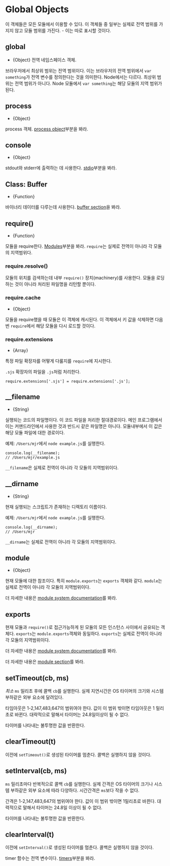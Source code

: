 # Global Objects

<!-- type=misc -->

이 객체들은 모든 모듈에서 이용할 수 있다. 이 객체들 중 일부는 실제로 전역 범위를 가지지
않고 모듈 범위를 가진다. - 이는 따로 표시할 것이다.

## global

<!-- type=global -->

* {Object} 전역 네임스페이스 객체.

브라우저에서 최상위 범위는 전역 범위이다. 이는 브라우저의 전역 범위에서 `var something`가
전역 변수를 정의한다는 것을 의미한다. Node에서는 다르다. 최상위 범위는 전역 범위가 아니다.
Node 모듈에서 `var something`는 해당 모듈의 지역 범위가 된다.

## process

<!-- type=global -->

* {Object}

process 객체. [process object][]부분을 봐라.

## console

<!-- type=global -->

* {Object}

stdout와 stderr에 출력하는 데 사용한다. [stdio][]부분을 봐라.

## Class: Buffer

<!-- type=global -->

* {Function}

바이너리 데이터를 다루는데 사용한다. [buffer section][]을 봐라.

## require()

<!-- type=var -->

* {Function}

모듈을 require한다. [Modules][]부분을 봐라.
`require`는 실제로 전역이 아니라 각 모듈의 지역범위다.

### require.resolve()

모듈의 위치를 검색하는데 내부 `require()` 장치(machinery)를 사용한다. 모듈을 로딩하는
것이 아니라 처리된 파일명을 리턴할 뿐이다.

### require.cache

* {Object}

모듈을 require했을 때 모듈은 이 객체에 캐시된다. 이 객체에서 키 값을 삭제하면 다음 번
`require`에서 해당 모듈을 다시 로드할 것이다.

### require.extensions

* {Array}

특정 파일 확장자를 어떻게 다룰지를 `require`에 지시한다.

`.sjs` 확장자의 파일을 `.js`처럼 처리한다.

    require.extensions['.sjs'] = require.extensions['.js'];

## __filename

<!-- type=var -->

* {String}

실행되는 코드의 파일명이다. 이 코드 파일을 처리한 절대경로이다. 메인 프로그램에서 이는
커맨드라인에서 사용한 것과 반드시 같은 파일명은 아니다. 모듈내부에서 이 값은 해당 모듈 파일에
대한 경로이다.

예제: `/Users/mjr`에서 `node example.js`를 실행한다.

    console.log(__filename);
    // /Users/mjr/example.js

`__filename`은 실제로 전역이 아니라 각 모듈의 지역범위이다.

## __dirname

<!-- type=var -->

* {String}

현재 실행되는 스크립트가 존재하는 디렉토리 이름이다.

예제: `/Users/mjr`에서 `node example.js`를 실행한다.

    console.log(__dirname);
    // /Users/mjr

`__dirname`는 실제로 전역이 아니라 각 모듈의 지역범위이다.


## module

<!-- type=var -->

* {Object}

현재 모듈에 대한 참조이다. 특히 `module.exports`는 `exports` 객체와 같다.
`module`는 실제로 전역이 아니라 각 모듈의 지역범위이다.

더 자세한 내용은 [module system documentation][]를 봐라.

## exports

<!-- type=var -->

현재 모듈과 `require()`로 접근가능하게 된 모듈의 모든 인스턴스 사이에서 공유되는 객체다.
`exports`는 `module.exports`객체와 동일하다.
`exports`는 실제로 전역이 아니라 각 모듈의 지역범위이다.

더 자세한 내용은 [module system documentation][]를 봐라.

더 자세한 내용은 [module section][]를 봐라.

## setTimeout(cb, ms)

*최소* `ms` 밀리초 후에 콜백 `cb`를 실행한다. 실제 지연시간은 OS 타이머의 크기와 시스템
부하같은 외부 요소에 달려있다.

타임아웃은 1-2,147,483,647의 범위여야 한다. 값이 이 범위 밖이면 타임아웃은 1 밀리초로
바뀐다. 대략적으로 말해서 타이머는 24.8일이상이 될 수 없다.

타이머를 나타내는 불투명한 값을 반환한다.

## clearTimeout(t)

이전에 `setTimeout()`로 생성된 타이머를 멈춘다. 콜백은 실행하지 않을 것이다.

## setInterval(cb, ms)

`ms` 밀리초마다 반복적으로 콜백 `cb`를 실행한다. 실제 간격은 OS 타이머의 크기나 시스템
부하같은 외부 요소에 따라 다양하다. 시간간격은 `ms`보다 작을 수 없다.

간격은 1-2,147,483,647의 범위여야 한다. 값이 이 범위 밖이면 1밀리초로 바뀐다. 대력적으로
말해서 타이머는 24.8일 이상이 될 수 없다.

타이머를 나타내는 불투명한 값을 반환한다.

## clearInterval(t)

이전에 `setInterval()`로 생성된 타이머를 멈춘다. 콜백은 실행하지 않을 것이다.

<!--type=global-->

timer 함수는 전역 변수이다. [timers][]부분을 봐라.

[buffer section]: buffer.html
[module section]: modules.html
[module system documentation]: modules.html
[Modules]: modules.html#modules_modules
[process object]: process.html#process_process
[stdio]: stdio.html
[timers]: timers.html
